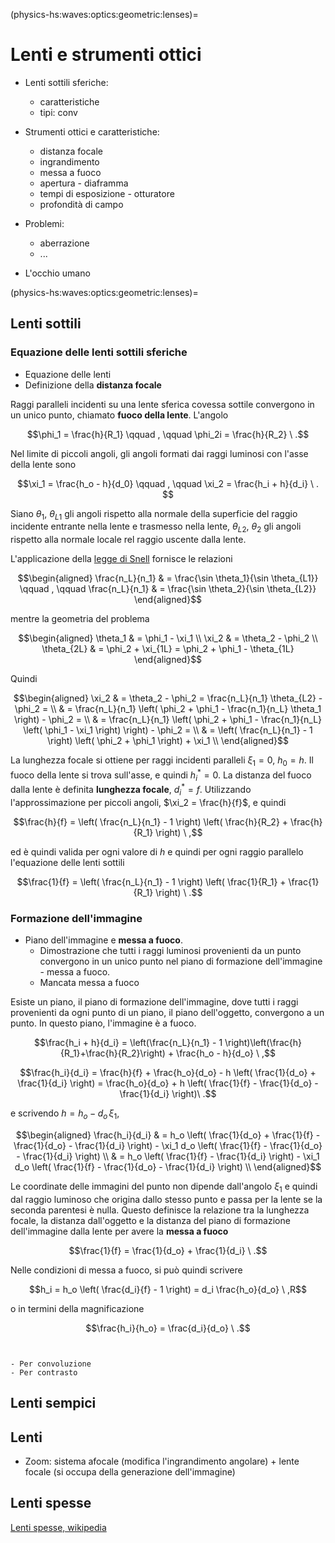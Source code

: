(physics-hs:waves:optics:geometric:lenses)=
# Lenti e strumenti ottici

- Lenti sottili sferiche:
  - caratteristiche
  - tipi: conv
  
- Strumenti ottici e caratteristiche:
  - distanza focale
  - ingrandimento
  - messa a fuoco
  - apertura - diaframma
  - tempi di esposizione - otturatore
  - profondità di campo
  
- Problemi:
  - aberrazione
  - ...
  
- L'occhio umano

(physics-hs:waves:optics:geometric:lenses)=
## Lenti sottili

### Equazione delle lenti sottili sferiche

- Equazione delle lenti
- Definizione della **distanza focale**

Raggi paralleli incidenti su una lente sferica covessa sottile convergono in un unico punto, chiamato **fuoco della lente**. L'angolo

$$\phi_1 = \frac{h}{R_1} \qquad , \qquad \phi_2i = \frac{h}{R_2} \ .$$

Nel limite di piccoli angoli, gli angoli formati dai raggi luminosi con l'asse della lente sono

 $$\xi_1 = \frac{h_o - h}{d_0} \qquad , \qquad \xi_2 = \frac{h_i + h}{d_i} \ . $$

Siano $\theta_1$, $\theta_{L1}$ gli angoli rispetto alla normale della superficie del raggio incidente entrante nella lente e trasmesso nella lente, $\theta_{L2}$, $\theta_2$ gli angoli rispetto alla normale locale rel raggio uscente dalla lente.

L'applicazione della [legge di Snell](physics-hs:waves:optics:geometric:phenomena:snell) fornisce le relazioni

  $$\begin{aligned}
    \frac{n_L}{n_1} & = \frac{\sin \theta_1}{\sin \theta_{L1}} \qquad , \qquad
    \frac{n_L}{n_1} & = \frac{\sin \theta_2}{\sin \theta_{L2}} 
  \end{aligned}$$

mentre la geometria del problema

$$\begin{aligned}
  \theta_1    & = \phi_1 - \xi_1 \\
  \xi_2       & = \theta_2 - \phi_2 \\
  \theta_{2L} & = \phi_2 + \xi_{1L} = \phi_2 + \phi_1 - \theta_{1L} 
\end{aligned}$$

Quindi

$$\begin{aligned}
  \xi_2
  & = \theta_2 - \phi_2 = \frac{n_L}{n_1} \theta_{L2} - \phi_2 = \\
  & = \frac{n_L}{n_1} \left( \phi_2 + \phi_1 - \frac{n_1}{n_L} \theta_1 \right) - \phi_2 = \\
  & = \frac{n_L}{n_1} \left( \phi_2 + \phi_1 - \frac{n_1}{n_L} \left( \phi_1 - \xi_1 \right) \right) - \phi_2 = \\
  & = \left( \frac{n_L}{n_1} - 1 \right) \left( \phi_2 + \phi_1 \right) + \xi_1 \\
\end{aligned}$$

La lunghezza focale si ottiene per raggi incidenti paralleli $\xi_1 = 0$, $h_0 = h$. Il fuoco della lente si trova sull'asse, e quindi $h^*_i = 0$. La distanza del fuoco dalla lente è definita **lunghezza focale**, $d^*_i = f$. Utilizzando l'approssimazione per piccoli angoli, $\xi_2 = \frac{h}{f}$, e quindi

$$\frac{h}{f} = \left( \frac{n_L}{n_1} - 1 \right) \left( \frac{h}{R_2} + \frac{h}{R_1} \right) \ ,$$

ed è quindi valida per ogni valore di $h$ e quindi per ogni raggio parallelo l'equazione delle lenti sottili

$$\frac{1}{f} = \left( \frac{n_L}{n_1} - 1 \right) \left( \frac{1}{R_1} + \frac{1}{R_1} \right) \ .$$



### Formazione dell'immagine

- Piano dell'immagine e **messa a fuoco**.
  - Dimostrazione che tutti i raggi luminosi provenienti da un punto convergono in un unico punto nel piano di formazione dell'immagine - messa a fuoco.
  - Mancata messa a fuoco

Esiste un piano, il piano di formazione dell'immagine, dove tutti i raggi provenienti da ogni punto di un piano, il piano dell'oggetto, convergono a un punto. In questo piano, l'immagine è a fuoco.

$$\frac{h_i + h}{d_i} = \left(\frac{n_L}{n_1} - 1 \right)\left(\frac{h}{R_1}+\frac{h}{R_2}\right) + \frac{h_o - h}{d_o} \ ,$$

$$\frac{h_i}{d_i} = \frac{h}{f} + \frac{h_o}{d_o} - h \left( \frac{1}{d_o} + \frac{1}{d_i} \right) = \frac{h_o}{d_o} + h \left( \frac{1}{f} - \frac{1}{d_o} - \frac{1}{d_i} \right)\ .$$

e scrivendo $h = h_o - d_o \, \xi_1$,

$$\begin{aligned}
  \frac{h_i}{d_i}
  & = h_o \left( \frac{1}{d_o} + \frac{1}{f} - \frac{1}{d_o} - \frac{1}{d_i} \right) - \xi_1 d_o \left( \frac{1}{f} - \frac{1}{d_o} - \frac{1}{d_i} \right) \\
  & = h_o \left( \frac{1}{f} - \frac{1}{d_i} \right) - \xi_1 d_o \left( \frac{1}{f} - \frac{1}{d_o} - \frac{1}{d_i} \right) \\
\end{aligned}$$

Le coordinate delle immagini del punto non dipende dall'angolo $\xi_1$ e quindi dal raggio luminoso che origina dallo stesso punto e passa per la lente se la seconda parentesi è nulla. Questo definisce la relazione tra la lunghezza focale, la distanza dall'oggetto e la distanza del piano di formazione dell'immagine dalla lente per avere la **messa a fuoco**

$$\frac{1}{f} = \frac{1}{d_o} + \frac{1}{d_i} \ .$$

Nelle condizioni di messa a fuoco, si può quindi scrivere

$$h_i = h_o \left( \frac{d_i}{f} - 1 \right) = d_i \frac{h_o}{d_o} \ ,R$$

o in termini della magnificazione

 $$\frac{h_i}{h_o} = \frac{d_i}{d_o} \ .$$



```{prf:example} Lente di ingrandimento
```

```{prf:example} Auto-focus

- Per convoluzione
- Per contrasto
```

## Lenti sempici

## Lenti
- Zoom: sistema afocale (modifica l'ingrandimento angolare) + lente focale (si occupa della generazione dell'immagine)

## Lenti spesse
[Lenti spesse, wikipedia](https://it.wikipedia.org/wiki/Lente_spessa)
